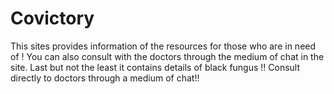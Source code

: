 # Covictory
This sites provides information of the resources for those who are in need of ! You can also consult with the doctors through the medium of chat in the site. Last but not the least it contains details of black fungus !!
 Consult directly to doctors through a medium of chat!!
